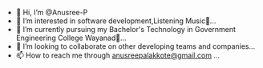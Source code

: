 - 👋 Hi, I’m @Anusree-P
- 👀 I’m interested in software development,Listening Music🎵...
- 🌱 I’m currently pursuing my Bachelor's Technology  in Government Engineering College Wayanad📝...
- 💞️ I’m looking to collaborate on other developing teams and companies...
- 📫 How to reach me through anusreepalakkote@gmail.com ...


<!---
Anusree-P/Anusree-P is a ✨ special ✨ repository because its `README.md` (this file) appears on your GitHub profile.
You can click the Preview link to take a look at your changes.
--->
